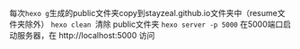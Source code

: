 每次`hexo g`生成的public文件夹copy到stayzeal.github.io文件夹中（resume文件夹除外）
`hexo clean `清除 public文件夹
`hexo server -p 5000` 在5000端口启动服务器，在 http://localhost:5000 访问
